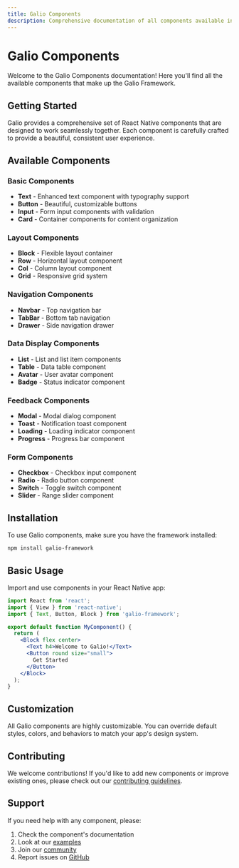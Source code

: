 ```yaml
---
title: Galio Components
description: Comprehensive documentation of all components available in the Galio Framework, including usage examples and customization options.
---
```

# Galio Components

Welcome to the Galio Components documentation! Here you'll find all the available components that make up the Galio Framework.

## Getting Started

Galio provides a comprehensive set of React Native components that are designed to work seamlessly together. Each component is carefully crafted to provide a beautiful, consistent user experience.

## Available Components

### Basic Components

- **Text** - Enhanced text component with typography support
- **Button** - Beautiful, customizable buttons
- **Input** - Form input components with validation
- **Card** - Container components for content organization

### Layout Components

- **Block** - Flexible layout container
- **Row** - Horizontal layout component
- **Col** - Column layout component
- **Grid** - Responsive grid system

### Navigation Components

- **Navbar** - Top navigation bar
- **TabBar** - Bottom tab navigation
- **Drawer** - Side navigation drawer

### Data Display Components

- **List** - List and list item components
- **Table** - Data table component
- **Avatar** - User avatar component
- **Badge** - Status indicator component

### Feedback Components

- **Modal** - Modal dialog component
- **Toast** - Notification toast component
- **Loading** - Loading indicator component
- **Progress** - Progress bar component

### Form Components

- **Checkbox** - Checkbox input component
- **Radio** - Radio button component
- **Switch** - Toggle switch component
- **Slider** - Range slider component

## Installation

To use Galio components, make sure you have the framework installed:

```bash
npm install galio-framework
```

## Basic Usage

Import and use components in your React Native app:

```jsx
import React from 'react';
import { View } from 'react-native';
import { Text, Button, Block } from 'galio-framework';

export default function MyComponent() {
  return (
    <Block flex center>
      <Text h4>Welcome to Galio!</Text>
      <Button round size="small">
        Get Started
      </Button>
    </Block>
  );
}
```

## Customization

All Galio components are highly customizable. You can override default styles, colors, and behaviors to match your app's design system.

## Contributing

We welcome contributions! If you'd like to add new components or improve existing ones, please check out our [contributing guidelines](https://github.com/galio-org/galio-framework).

## Support

If you need help with any component, please:

1. Check the component's documentation
2. Look at our [examples](https://github.com/galio-org/galio-examples)
3. Join our [community](https://github.com/galio-org/galio-framework/discussions)
4. Report issues on [GitHub](https://github.com/galio-org/galio-framework/issues) 